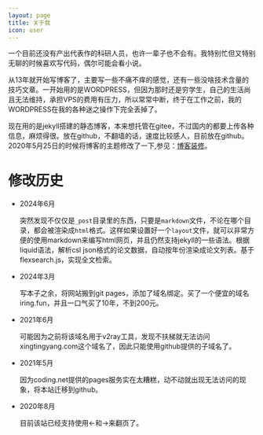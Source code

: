 ```yaml
---
layout: page
title: 关于我
icon: user
---
```



一个目前还没有产出代表作的科研人员，也许一辈子也不会有。我特别忙但又特别无聊的时候喜欢写代码，偶尔可能会看小说。


从13年就开始写博客了，主要写一些不痛不痒的感觉，还有一些没啥技术含量的技巧文章。一开始用的是WORDPRESS，但因为那时还是穷学生，自己的生活尚且无法维持，承担VPS的费用有压力，所以常常中断，终于在工作之前，我的WORDPRESS在我的各种迷之操作下完全丢掉了。


现在用的是jekyll搭建的静态博客，本来想托管在gitee，不过国内的都要上传各种信息，麻烦得很。放在github，不翻墙的话，速度比较感人，目前放在github。2020年5月25日的时候将博客的主题修改了一下,参见：[博客装修](/2020/05/博客装修)。


<!-- > 那些无名的小花，绽放时，也有它的鲜洁美丽，可不会有几个人停住脚步欣赏，而今一旦经受了风雨，落得满地狼籍，更指望谁去怜惜呢，这么多无名的青春散布在世界的角落，又悄无声息地流逝，大概是使作陪衬的吧。 -->


# 修改历史

- 2024年6月
  
  突然发现不仅仅是`_post`目录里的东西，只要是`markdown`文件，不论在哪个目录，都会被渲染成`html`格式。这样如果设置好一个`layout`文件，就可以非常方便的使用markdown来编写html网页，并且仍然支持jekyll的一些语法。根据liquid语法，解析csl json格式的论文数据，自动按年份渲染成论文列表。基于flexsearch.js，实现全文检索。

- 2024年3月
  
  写本子之余，将网站搬到git pages，添加了域名绑定。买了一个便宜的域名iring.fun，并且一口气买了10年，不到200元。

- 2021年6月
  
  可能因为之前将该域名用于v2ray工具，发现不扶梯就无法访问xingtingyang.com这个域名了，因此只能使用github提供的子域名了。

- 2021年5月
  
  因为coding.net提供的pages服务实在太糟糕，动不动就出现无法访问的现象，将本站迁移到github。

- 2020年8月
  
  目前该站已经支持使用&larr;和&rarr;来翻页了。
